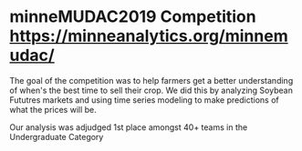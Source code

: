 # minneMUDAC2019 Competition https://minneanalytics.org/minnemudac/

The goal of the competition was to help farmers get a better understanding of when's the best time to sell their crop.
We did this by analyzing Soybean Fututres markets and using time series modeling to make predictions of what the prices will be.

Our analysis was adjudged 1st place amongst 40+ teams in the Undergraduate Category

